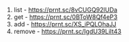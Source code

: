 1. list - https://prnt.sc/8vCUGQ92lUDa
2. get - https://prnt.sc/0BToW8Qf4eP3
3. add - https://prnt.sc/XS_iPQLOhaJJ
4. remove - https://prnt.sc/IgdU39LiIt43